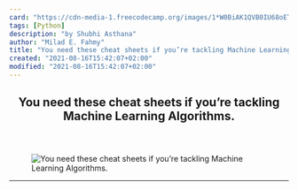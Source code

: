 ```yaml
---
card: "https://cdn-media-1.freecodecamp.org/images/1*W0BiAK1QVB0IU68oETjOAg.jpeg"
tags: [Python]
description: "by Shubhi Asthana"
author: "Milad E. Fahmy"
title: "You need these cheat sheets if you’re tackling Machine Learning Algorithms."
created: "2021-08-16T15:42:07+02:00"
modified: "2021-08-16T15:42:07+02:00"
---
```

<div class="site-wrapper">
<main id="site-main" class="site-main outer">
<div class="inner">
<article class="post-full post tag-python tag-machine-learning tag-tech tag-women-in-tech tag-web-development ">
<header class="post-full-header">
<h1 class="post-full-title">You need these cheat sheets if you’re tackling Machine Learning Algorithms.</h1>
</header>
<figure class="post-full-image">
<picture>
<source media="(max-width: 700px)" sizes="1px" srcset="data:image/gif;base64,R0lGODlhAQABAIAAAAAAAP///yH5BAEAAAAALAAAAAABAAEAAAIBRAA7 1w">
<source media="(min-width: 701px)" sizes="(max-width: 800px) 400px,
(max-width: 1170px) 700px,
1400px" srcset="https://cdn-media-1.freecodecamp.org/images/1*W0BiAK1QVB0IU68oETjOAg.jpeg 300w,
https://cdn-media-1.freecodecamp.org/images/1*W0BiAK1QVB0IU68oETjOAg.jpeg 600w,
https://cdn-media-1.freecodecamp.org/images/1*W0BiAK1QVB0IU68oETjOAg.jpeg 1000w,
https://cdn-media-1.freecodecamp.org/images/1*W0BiAK1QVB0IU68oETjOAg.jpeg 2000w">
<img onerror="this.style.display='none'" src="https://cdn-media-1.freecodecamp.org/images/1*W0BiAK1QVB0IU68oETjOAg.jpeg" alt="You need these cheat sheets if you’re tackling Machine Learning Algorithms.">
</picture>
</figure>
<section class="post-full-content">
<div class="post-content medium-migrated-article">
</div>
<hr>
</section>
</article>
</div>
</main>
</div>
<!-- Google Tag Manager (noscript) -->
<!-- End Google Tag Manager (noscript) -->
